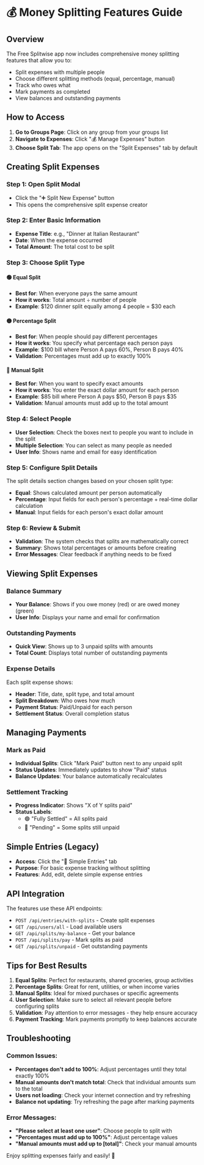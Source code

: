 # 💰 Money Splitting Features Guide

## Overview
The Free Splitwise app now includes comprehensive money splitting features that allow you to:
- Split expenses with multiple people
- Choose different splitting methods (equal, percentage, manual)
- Track who owes what
- Mark payments as completed
- View balances and outstanding payments

## How to Access

1. **Go to Groups Page**: Click on any group from your groups list
2. **Navigate to Expenses**: Click "💰 Manage Expenses" button
3. **Choose Split Tab**: The app opens on the "Split Expenses" tab by default

## Creating Split Expenses

### Step 1: Open Split Modal
- Click the "➕ Split New Expense" button
- This opens the comprehensive split expense creator

### Step 2: Enter Basic Information
- **Expense Title**: e.g., "Dinner at Italian Restaurant"
- **Date**: When the expense occurred
- **Total Amount**: The total cost to be split

### Step 3: Choose Split Type

#### 🟢 Equal Split
- **Best for**: When everyone pays the same amount
- **How it works**: Total amount ÷ number of people
- **Example**: $120 dinner split equally among 4 people = $30 each

#### 🟡 Percentage Split  
- **Best for**: When people should pay different percentages
- **How it works**: You specify what percentage each person pays
- **Example**: $100 bill where Person A pays 60%, Person B pays 40%
- **Validation**: Percentages must add up to exactly 100%

#### 🔴 Manual Split
- **Best for**: When you want to specify exact amounts
- **How it works**: You enter the exact dollar amount for each person
- **Example**: $85 bill where Person A pays $50, Person B pays $35
- **Validation**: Manual amounts must add up to the total amount

### Step 4: Select People
- **User Selection**: Check the boxes next to people you want to include in the split
- **Multiple Selection**: You can select as many people as needed
- **User Info**: Shows name and email for easy identification

### Step 5: Configure Split Details
The split details section changes based on your chosen split type:

- **Equal**: Shows calculated amount per person automatically
- **Percentage**: Input fields for each person's percentage + real-time dollar calculation
- **Manual**: Input fields for each person's exact dollar amount

### Step 6: Review & Submit
- **Validation**: The system checks that splits are mathematically correct
- **Summary**: Shows total percentages or amounts before creating
- **Error Messages**: Clear feedback if anything needs to be fixed

## Viewing Split Expenses

### Balance Summary
- **Your Balance**: Shows if you owe money (red) or are owed money (green)
- **User Info**: Displays your name and email for confirmation

### Outstanding Payments
- **Quick View**: Shows up to 3 unpaid splits with amounts
- **Total Count**: Displays total number of outstanding payments

### Expense Details
Each split expense shows:
- **Header**: Title, date, split type, and total amount
- **Split Breakdown**: Who owes how much
- **Payment Status**: Paid/Unpaid for each person
- **Settlement Status**: Overall completion status

## Managing Payments

### Mark as Paid
- **Individual Splits**: Click "Mark Paid" button next to any unpaid split
- **Status Updates**: Immediately updates to show "Paid" status
- **Balance Updates**: Your balance automatically recalculates

### Settlement Tracking
- **Progress Indicator**: Shows "X of Y splits paid"
- **Status Labels**: 
  - 🟢 "Fully Settled" = All splits paid
  - 🔴 "Pending" = Some splits still unpaid

## Simple Entries (Legacy)

- **Access**: Click the "📝 Simple Entries" tab
- **Purpose**: For basic expense tracking without splitting
- **Features**: Add, edit, delete simple expense entries

## API Integration

The features use these API endpoints:
- `POST /api/entries/with-splits` - Create split expenses
- `GET /api/users/all` - Load available users
- `GET /api/splits/my-balance` - Get your balance
- `POST /api/splits/pay` - Mark splits as paid
- `GET /api/splits/unpaid` - Get outstanding payments

## Tips for Best Results

1. **Equal Splits**: Perfect for restaurants, shared groceries, group activities
2. **Percentage Splits**: Great for rent, utilities, or when income varies
3. **Manual Splits**: Ideal for mixed purchases or specific agreements
4. **User Selection**: Make sure to select all relevant people before configuring splits
5. **Validation**: Pay attention to error messages - they help ensure accuracy
6. **Payment Tracking**: Mark payments promptly to keep balances accurate

## Troubleshooting

### Common Issues:
- **Percentages don't add to 100%**: Adjust percentages until they total exactly 100%
- **Manual amounts don't match total**: Check that individual amounts sum to the total
- **Users not loading**: Check your internet connection and try refreshing
- **Balance not updating**: Try refreshing the page after marking payments

### Error Messages:
- **"Please select at least one user"**: Choose people to split with
- **"Percentages must add up to 100%"**: Adjust percentage values
- **"Manual amounts must add up to [total]"**: Check your manual amounts

Enjoy splitting expenses fairly and easily! 🎉 